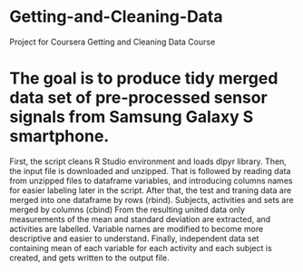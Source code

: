 # Getting-and-Cleaning-Data
Project for Coursera Getting and Cleaning Data Course
# The goal is to produce tidy merged data set of pre-processed sensor signals from Samsung Galaxy S smartphone.
First, the script cleans R Studio environment and loads dlpyr library.
Then, the input file is downloaded and unzipped.
That is followed by reading data from unzipped files to dataframe variables, and introducing columns names for easier labeling later in the script.
After that, the test and traning data are merged into one dataframe by rows (rbind). Subjects, activities and sets are merged by columns (cbind)
From the resulting united data only measurements of the mean and standard deviation are extracted, and activities are labelled.
Variable names are modified to become more descriptive and easier to understand.
Finally, independent data set containing mean of each variable for each activity and each subject is created, and gets written to the output file.
